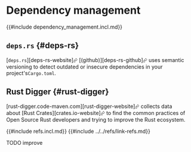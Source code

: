 # Dependency management

{{#include dependency_management.incl.md}}

## `deps.rs` {#deps-rs}

[`deps.rs`][deps-rs-website]⮳ [(github)][deps-rs-github]⮳ uses semantic versioning to detect outdated or insecure dependencies in your project's`Cargo.toml`.

## Rust Digger {#rust-digger}

[rust-digger.code-maven.com][rust-digger-website]⮳ collects data about [Rust Crates][crates.io-website]⮳ to find the common practices of Open Source Rust developers and trying to improve the Rust ecosystem.

{{#include refs.incl.md}}
{{#include ../../refs/link-refs.md}}

<div class="hidden">
TODO improve
</div>
